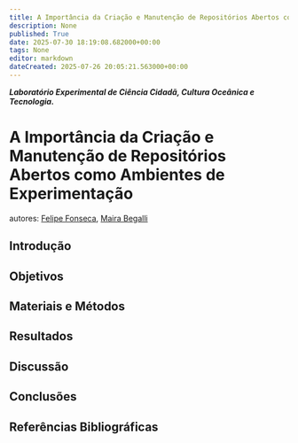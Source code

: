 ```yaml
---
title: A Importância da Criação e Manutenção de Repositórios Abertos como Ambientes de Experimentação
description: None
published: True
date: 2025-07-30 18:19:08.682000+00:00
tags: None
editor: markdown
dateCreated: 2025-07-26 20:05:21.563000+00:00
---
```


***Laboratório Experimental de Ciência Cidadã, Cultura Oceânica e Tecnologia.***


# A Importância da Criação e Manutenção de Repositórios Abertos como Ambientes de Experimentação
autores: [Felipe Fonseca](https://is.efeefe.me/), [Maira Begalli](http://lattes.cnpq.br/4559907236737788)


## Introdução




## Objetivos




## Materiais e Métodos




## Resultados



## Discussão



## Conclusões


## Referências Bibliográficas